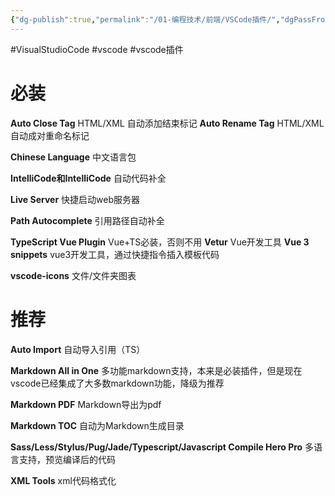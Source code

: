 ```yaml
---
{"dg-publish":true,"permalink":"/01-编程技术/前端/VSCode插件/","dgPassFrontmatter":true,"created":"2023-10-27T08:59:51.452+08:00","updated":"2023-11-13T19:47:42.484+08:00"}
---
```


#VisualStudioCode #vscode #vscode插件

# 必装

**Auto Close Tag**
HTML/XML 自动添加结束标记
**Auto Rename Tag**
HTML/XML 自动成对重命名标记

**Chinese Language**
中文语言包

**IntelliCode和IntelliCode**
自动代码补全

**Live Server**
快捷启动web服务器

**Path Autocomplete**
引用路径自动补全

**TypeScript Vue Plugin**
Vue+TS必装，否则不用
**Vetur**
Vue开发工具
**Vue 3 snippets**
vue3开发工具，通过快捷指令插入模板代码

**vscode-icons**
文件/文件夹图表
# 推荐

**Auto Import**
自动导入引用（TS）

**Markdown All in One**
多功能markdown支持，本来是必装插件，但是现在vscode已经集成了大多数markdown功能，降级为推荐

**Markdown PDF**
Markdown导出为pdf

**Markdown TOC**
自动为Markdown生成目录

**Sass/Less/Stylus/Pug/Jade/Typescript/Javascript Compile Hero Pro**
多语言支持，预览编译后的代码

**XML Tools**
xml代码格式化